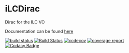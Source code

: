 iLCDirac
========

Dirac for the ILC VO

Documentation can be found [here](http://lcd-data.web.cern.ch/lcd-data/doc/ilcdiracdoc/)

[![build status](https://gitlab.cern.ch/CLICdp/iLCDirac/ILCDIRAC/badges/Rel-v29r0/build.svg)](https://gitlab.cern.ch/CLICdp/iLCDirac/ILCDIRAC/commits/Rel-v29r0)
[![Build Status](https://travis-ci.org/LCDsoft/ILCDIRAC.svg?branch=Rel-v29r0)](https://travis-ci.org/LCDsoft/ILCDIRAC)
[![codecov](https://codecov.io/gh/LCDsoft/ILCDIRAC/branch/Rel-v29r0/graph/badge.svg)](https://codecov.io/gh/LCDsoft/ILCDIRAC)
[![coverage report](https://gitlab.cern.ch/CLICdp/iLCDirac/ILCDIRAC/badges/Rel-v29r0/coverage.svg)](https://gitlab.cern.ch/CLICdp/iLCDirac/ILCDIRAC/commits/Rel-v29r0)
[![Codacy Badge](https://api.codacy.com/project/badge/Grade/feb69e506e894a5d9c50048241f2870c)](https://app.codacy.com/app/andresailer/ILCDIRAC?utm_source=github.com&utm_medium=referral&utm_content=LCDsoft/ILCDIRAC&utm_campaign=Badge_Grade_Settings)